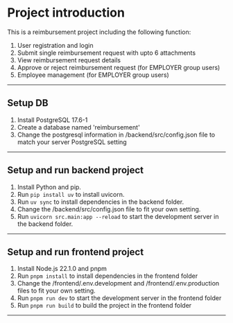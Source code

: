 # Project introduction

This is a reimbursement project including the following function:
1. User registration and login
2. Submit single reimbursement request with upto 6 attachments
3. View reimbursement request details
4. Approve or reject reimbursement request (for EMPLOYER group users)
5. Employee management (for EMPLOYER group users)

***

## Setup DB 

1. Install PostgreSQL 17.6-1
2. Create a database named 'reimbursement'
3. Change the postgresql information in /backend/src/config.json file to match your server PostgreSQL setting

***

## Setup and run backend project

1. Install Python and pip.
2. Run `pip install uv` to install uvicorn.
3. Run `uv sync` to install dependencies in the backend folder.
4. Change the /backend/src/config.json file to fit your own setting.
5. Run `uvicorn src.main:app --reload` to start the development server in the backend folder.

***

## Setup and run frontend project

1. Install Node.js 22.1.0 and pnpm
2. Run `pnpm install` to install dependencies in the frontend folder
3. Change the /frontend/.env.development and /frontend/.env.production files to fit your own setting.
4. Run `pnpm run dev` to start the development server in the frontend folder
5. Run `pnpm run build` to build the project in the frontend folder

***
